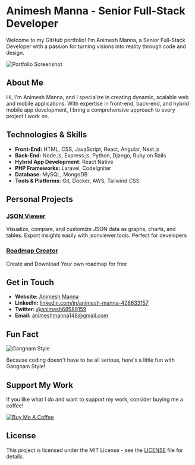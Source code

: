 # Animesh Manna - Senior Full-Stack Developer

Welcome to my GitHub portfolio! I'm Animesh Manna, a Senior Full-Stack Developer with a passion for turning visions into reality through code and design.

![Portfolio Screenshot](https://portfolio-silk-alpha-42.vercel.app/images/projects/prtdark.png)

## About Me

Hi, I'm Animesh Manna, and I specialize in creating dynamic, scalable web and mobile applications. With expertise in front-end, back-end, and hybrid mobile app development, I bring a comprehensive approach to every project I work on.

## Technologies & Skills

- **Front-End:** HTML, CSS, JavaScript, React, Angular, Next.js
- **Back-End:** Node.js, Express.js, Python, Django, Ruby on Rails
- **Hybrid App Development:** React Native
- **PHP Frameworks:** Laravel, CodeIgniter
- **Database:** MySQL, MongoDB
- **Tools & Platforms:** Git, Docker, AWS, Tailwind CSS

## Personal Projects

### [JSON Viewer](https://jsonviewer.tools/)
Visualize, compare, and customize JSON data as graphs, charts, and tables. Export insights easily with jsonviewer.tools. Perfect for developers

### [Roadmap Creator ](https://www.roadmap-creator.com/)
Create and Download Your own roadmap for free

## Get in Touch

- **Website:** [Animesh Manna](https://rb.gy/1pdpp5)
- **LinkedIn:** [linkedin.com/in/animesh-manna-428633157](https://www.linkedin.com/in/animesh-manna-428633157)
- **Twitter:** [@animesh68589159](https://x.com/Animesh68589159)
- **Email:** [animeshmanna148@gmail.com](mailto:animeshmanna148@gmail.com)

## Fun Fact

![Gangnam Style](https://portfolio-silk-alpha-42.vercel.app/images/gangnam.png)

Because coding doesn't have to be all serious, here's a little fun with Gangnam Style!

## Support My Work

If you like what I do and want to support my work, consider buying me a coffee!

[![Buy Me A Coffee](https://www.buymeacoffee.com/assets/img/custom_images/orange_img.png)](https://buymeacoffee.com/animeshmanna)

## License

This project is licensed under the MIT License - see the [LICENSE](LICENSE) file for details.
